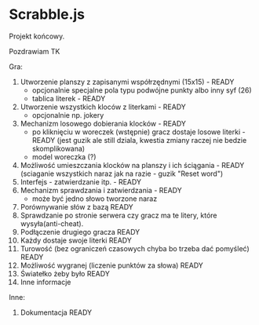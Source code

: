 # Scrabble.js
Projekt końcowy.

Pozdrawiam
TK

Gra:
1. Utworzenie planszy z zapisanymi współrzędnymi (15x15) - READY
    - opcjonalnie specjalne pola typu podwójne punkty albo inny syf (26)
    - tablica literek - READY
2. Utworzenie wszystkich kloców z literkami - READY
    - opcjonalnie np. jokery
3. Mechanizm losowego dobierania klocków - READY
    - po kliknięciu w woreczek (wstępnie) gracz dostaje losowe literki - READY (jest guzik ale still dziala, kwestia zmiany raczej nie bedzie skomplikowana)
    - model woreczka (?)
4. Możliwość umieszczania klocków na planszy i ich ściągania - READY (sciaganie wszystkich naraz jak na razie - guzik "Reset word")
5. Interfejs - zatwierdzanie itp. - READY
6. Mechanizm sprawdzania i zatwierdzania - READY
    - może być jedno słowo tworzone naraz
7. Porównywanie słów z bazą READY
8. Sprawdzanie po stronie serwera czy gracz ma te litery, które wysyła(anti-cheat).
8. Podłączenie drugiego gracza READY
9. Każdy dostaje swoje literki READY
10. Turowość (bez ograniczeń czasowych chyba bo trzeba dać pomyśleć) READY
11. Możliwość wygranej (liczenie punktów za słowa) READY
12. Światełko żeby było READY
13. Inne informacje

Inne:
1. Dokumentacja READY

